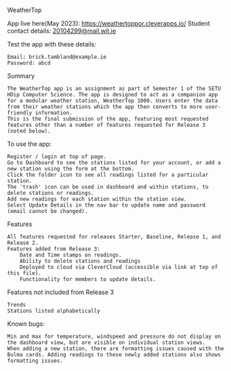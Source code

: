 WeatherTop

App live here(May 2023): https://weathertoppor.cleverapps.io/
Student contact details: 20104299@mail.wit.ie

Test the app with these details:

    Email: brick.tambland@example.ie
    Password: abcd

Summary

    The WeatherTop app is an assignment as part of Semester 1 of the SETU HDip Computer Science. The app is designed to act as a companion app for a modular weather station, WeatherTop 1000. Users enter the data from their weather stations which the app then converts to more user-friendly information.
    This is the final submission of the app, featuring most requested features other than a number of features requested for Release 3 (noted below).

To use the app:

    Register / login at top of page.
    Go to Dashboard to see the stations listed for your account, or add a new station using the form at the bottom.
    Click the folder icon to see all readings listed for a particular station.
    The 'trash' icon can be used in dashboard and within stations, to delete stations or readings.
    Add new readings for each station within the station view.
    Select Update Details in the nav bar to update name and password (email cannot be changed).


Features

    All features requested for releases Starter, Baseline, Release 1, and Release 2.
    Features added from Release 3:
        Date and Time stamps on readings.
        Ability to delete stations and readings
        Deployed to cloud via CleverCloud (accessible via link at top of this file).
        Functionality for members to update details.
        
Features not included from Release 3

    Trends
    Stations listed alphabetically

Known bugs:

    Min and max for temperature, windspeed and pressure do not display on the dashboard view, but are visible on individual station views.
    When adding a new station, there are formatting issues caused with the Bulma cards. Adding readings to these newly added stations also shows formatting issues.
